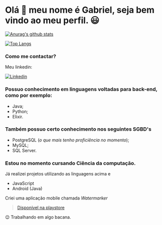 # Olá 👋 meu nome é Gabriel, seja bem vindo ao meu perfil. 😃

[![Anurag's github stats](https://github-readme-stats.vercel.app/api?username=gomesgr&theme=tokyonight&show_icons=true)](https://github.com/anuraghazra/github-readme-stats)

[![Top Langs](https://github-readme-stats.vercel.app/api/top-langs/?username=gomesgr&langs_count=4&layout=compact)](https://github.com/anuraghazra/github-readme-stats)

### Como me contactar?
Meu linkedin:

[![Linkedin](https://encrypted-tbn0.gstatic.com/images?q=tbn:ANd9GcTKaUA6xskJPogWuxh0Xxza_ntxoAXKsmzmNYwdY_96k4EzUgNEKbu3HBJS-xmUVMpUGAmWGC_gqIjexlvPJRselvrsjbNpul4&usqp=CAU&ec=45732302)](https://www.linkedin.com/in/gabrielragomes/)

### Possuo conhecimento em linguagens voltadas para back-end, como por exemplo:
- Java;
- Python;
- Elixir.

### Também possuo certo conhecimento nos seguintes SGBD's
- PostgreSQL (*o que mais tenho proficiência no momento*);
- MySQL;
- SQL Server.

### Estou no momento cursando Ciência da computação.
Já realizei projetos utilizando as linguagens acima e
- JavaScript
- Android (Java)

Criei uma aplicação mobile chamada *Watermarker*
> [Disponível na playstore](https://play.google.com/store/apps/details?id=com.hetch.watermarker)

😉 Trabalhando em algo bacana.
